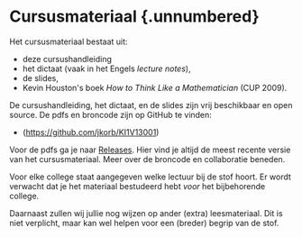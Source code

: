 # Cursusmateriaal {.unnumbered}

Het cursusmateriaal bestaat uit:

-   deze cursushandleiding
-   het dictaat (vaak in het Engels *lecture notes*), 
-   de slides, 
-   Kevin Houston's boek *How to Think Like a Mathematician* (CUP 2009).

De cursushandleiding, het dictaat, en de slides zijn vrij beschikbaar en open
source.
De pdfs en broncode zijn op GitHub te vinden:

-   (<https://github.com/jkorb/KI1V13001>)

Voor de pdfs ga je naar [Releases](https://github.com/jkorb/KI1V13001/releases).
Hier vind je altijd de meest recente versie van het cursusmateriaal.
Meer over de broncode en collaboratie beneden.

Voor elke college staat aangegeven welke lectuur bij de stof hoort. 
Er wordt verwacht dat je het materiaal bestudeerd hebt *voor* het bijbehorende
college.

Daarnaast zullen wij jullie nog wijzen op ander (extra) leesmateriaal. 
Dit is niet verplicht, maar kan wel helpen voor een (breder) begrip van de stof.
